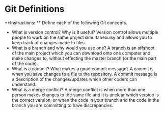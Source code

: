 # Git Definitions

**Instructions: ** Define each of the following Git concepts.

* What is version control?  Why is it useful?
Version control allows multiple people to work on the same project simultaneoulsy and allows you to keep track of changes made to files.
* What is a branch and why would you use one?
A branch is an offshoot of the main project which you can download onto one computer and make changes to, without effecting the master branch (or the main part of the code).
* What is a commit? What makes a good commit message?
A commit is when you save changes to a file to the repository. A commit message is a description of the changes/updates which other coders can understand.
* What is a merge conflict?
A merge conflict is when more than one person makes changes to the same file and it is unclear which version is the correct version, or when the code in your branch and the code in the branch you are committing to have discrepancies.